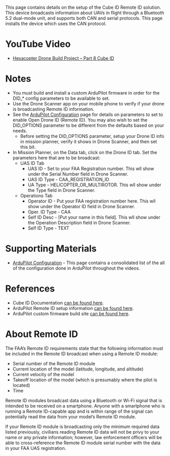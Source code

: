 This page contains details on the setup of the Cube ID Remote ID solution. This device broadcasts information about UAVs in flight through a Bluetooth 5.2 dual-mode unit, and supports both CAN and serial protocols. This page installs the device which uses the CAN protocol.

# YouTube Video
- [Hexacopter Drone Build Project – Part 8 Cube ID](https://www.youtube.com/XXX)

# Notes
- You must build and install a custom ArduPilot firmware in order for the DID_* config parameters to be available to set.
- Use the Drone Scanner app on your mobile phone to verify if your drone is broadcasting Remote ID information.
- See the [ArduPilot Configuration](../ArduPilot-Config/ArduPilot-Config.md) page for details on parameters to set to enable Open Drone ID (Remote ID). You may also wish to set the DID_OPTIONS parameter to be different from the defaults based on your needs.
  - Before setting the DID_OPTIONS parameter, setup your Drone ID info in mission planner, verify it shows in Drone Scanner, and then set this bit.
- In Mission Planner, on the Data tab, click on the Drone ID tab. Set the parameters here that are to be broadcast:
  - UAS ID Tab
    - UAS ID - Set to your FAA Registration number. This wll show under the Serial Number field in Drone Scanner.
    - UAS ID Type - CAA_REGISTRATION_ID
    - UA Type - HELICOPTER_OR_MULTIROTOR. This wll show under the Type field in Drone Scanner.
  - Operations Tab
    - Operator ID - Put your FAA registration number here. This wll show under the Operator ID field in Drone Scanner.
    - Oper. ID Type - CAA
    - Self ID Desc - [Put your name in this field]. This wll show under the Operation Description field in Drone Scanner.
    - Self ID Type - TEXT


# Supporting Materials
- [ArduPilot Configuration](../ArduPilot-Config/ArduPilot-Config.md) - This page contains a consolidated list of the all of the configuration done in ArduPilot throughout the videos.


# References 
- Cube ID Documentation [can be found here](https://docs.cubepilot.org/user-guides/cube-id/cube-id).
- ArduPilot Remote ID setup information [can be found here](https://ardupilot.org/copter/docs/common-remoteid.html).
- ArduPilot custom firmware build site [can be found here](https://custom.ardupilot.org).


# About Remote ID
The FAA’s Remote ID requirements state that the following information must be included in the Remote ID broadcast when using a Remote ID module:
- Serial number of the Remote ID module
- Current location of the model (latitude, longitude, and altitude)
- Current velocity of the model
- Takeoff location of the model (which is presumably where the pilot is located)
- Time

Remote ID modules broadcast data using a Bluetooth or Wi-Fi signal that is intended to be received on a smartphone. Anyone with a smartphone who is running a Remote ID-capable app and is within range of the signal can potentially read the data from your model’s Remote ID module.

If your Remote ID module is broadcasting only the minimum required data listed previously, civilians reading Remote ID data will not be privy to your name or any private information; however, law enforcement officers will be able to cross-reference the Remote ID module serial number with the data in your FAA UAS registration.